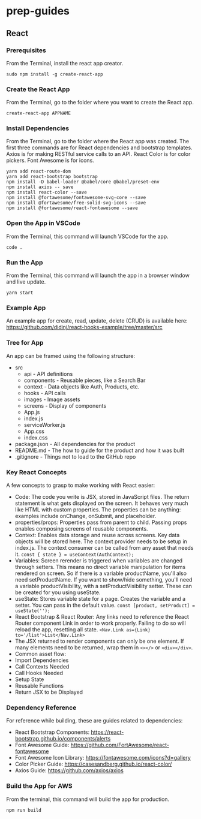 # prep-guides

## React

### Prerequisites
From the Terminal, install the react app creator.
```
sudo npm install -g create-react-app
```

### Create the React App
From the Terminal, go to the folder where you want to create the React app.
```
create-react-app APPNAME
```

### Install Dependencies
From the Terminal, go to the folder where the React app was created. The first three commands are for React dependencies and bootstrap templates. Axios is for making RESTful service calls to an API. React Color is for color pickers. Font Awesome is for icons.
```
yarn add react-route-dom
yarn add react-bootstrap bootstrap
npm install -D babel-loader @babel/core @babel/preset-env
npm install axios -- save
npm install react-color --save
npm install @fortawesome/fontawesome-svg-core --save
npm install @fortawesome/free-solid-svg-icons --save
npm install @fortawesome/react-fontawesome --save
```

### Open the App in VSCode
From the Terminal, this command will launch VSCode for the app.
```
code .
```

### Run the App
From the Terminal, this command will launch the app in a browser window and live update.
```
yarn start
```

### Example App
An example app for create, read, update, delete (CRUD) is available here: https://github.com/didinj/react-hooks-example/tree/master/src

### Tree for App
An app can be framed using the following structure:
* src
  * api - API definitions
  * components - Reusable pieces, like a Search Bar
  * context - Data objects like Auth, Products, etc.
  * hooks - API calls
  * images - Image assets
  * screens - Display of components
  * App.js
  * index.js
  * serviceWorker.js
  * App.css
  * index.css
* package.json - All dependencies for the product
* README.md - The how to guide for the product and how it was built
* .gitignore - Things not to load to the GitHub repo

### Key React Concepts
A few concepts to grasp to make working with React easier:
* Code: The code you write is JSX, stored in JavaScript files. The return statement is what gets displayed on the screen. It behaves very much like HTML with custom properties. The properties can be anything: examples include onChange, onSubmit, and placeholder.
* properties/props: Properties pass from parent to child. Passing props enables composing screens of reusable components.
* Context: Enables data storage and reuse across screens. Key data objects will be stored here. The context provider needs to be setup in index.js. The context consumer can be called from any asset that needs it. ``` const { state } = useContext(AuthContext); ```
* Variables: Screen rerender is triggered when variables are changed through setters. This means no direct variable manipulation for items rendered on screen. So if there is a variable productName, you'll also need setProductName. If you want to show/hide something, you'll need a variable productVisibility, with a setProductVisibility setter. These can be created for you using useState.
* useState: Stores variable state for a page. Creates the variable and a setter. You can pass in the default value. ``` const [product, setProduct] = useState(''); ```
* React Bootstrap & React Router: Any links need to reference the React Router component Link in order to work properly. Failing to do so will reload the app, resetting all state. ``` <Nav.Link as={Link} to='/list'>List</Nav.Link> ```
* The JSX returned to render components can only be one element. If many elements need to be returned, wrap them in ```<></>``` or ```<div></div>```.
* Common asset flow:
 * Import Dependencies
 * Call Contexts Needed
 * Call Hooks Needed
 * Setup State
 * Reusable Functions
 * Return JSX to be Displayed

### Dependency Reference
For reference while building, these are guides related to dependencies:
* React Bootstrap Components: https://react-bootstrap.github.io/components/alerts
* Font Awesome Guide: https://github.com/FortAwesome/react-fontawesome
* Font Awesome Icon Library: https://fontawesome.com/icons?d=gallery
* Color Picker Guide: https://casesandberg.github.io/react-color/
* Axios Guide: https://github.com/axios/axios

### Build the App for AWS
From the terminal, this command will build the app for production.
```
npm run build
```
